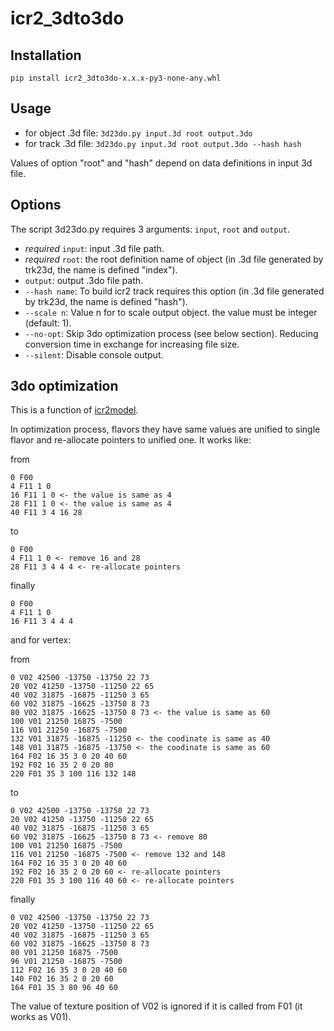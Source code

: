# icr2_3dto3do

## Installation

```
pip install icr2_3dto3do-x.x.x-py3-none-any.whl
```

## Usage


* for object .3d file: `3d23do.py input.3d root output.3do`
* for track .3d file: `3d23do.py input.3d root output.3do --hash hash`

Values of option "root" and "hash" depend on data definitions in input 3d file.
    
## Options

The script 3d23do.py requires 3 arguments: `input`, `root` and `output`.
* *required* `input`:  input .3d file path.
* *required* `root`: the root definition name of object (in .3d file generated by trk23d, the name is defined "index").
* `output`: output .3do file path.
* `--hash name`: To build icr2 track requires this option (in .3d file generated by trk23d, the name is defined "hash").
* `--scale n`: Value n for to scale output object. the value must be integer (default: 1).
* `--no-opt`: Skip 3do optimization process (see below section). Reducing conversion time in exchange for increasing file size.
* `--silent`: Disable console output.

## 3do optimization

This is a function of [icr2model](https://github.com/nooRok/icr2model).

In optimization process, flavors they have same values are unified to single flavor and 
re-allocate pointers to unified one. It works like:

from
```
0 F00
4 F11 1 0
16 F11 1 0 <- the value is same as 4
28 F11 1 0 <- the value is same as 4
40 F11 3 4 16 28
```
to
```
0 F00
4 F11 1 0 <- remove 16 and 28
28 F11 3 4 4 4 <- re-allocate pointers
```
finally
```
0 F00
4 F11 1 0
16 F11 3 4 4 4
```

and for vertex:

from
```
0 V02 42500 -13750 -13750 22 73
20 V02 41250 -13750 -11250 22 65
40 V02 31875 -16875 -11250 3 65
60 V02 31875 -16625 -13750 8 73
80 V02 31875 -16625 -13750 8 73 <- the value is same as 60
100 V01 21250 16875 -7500
116 V01 21250 -16875 -7500
132 V01 31875 -16875 -11250 <- the coodinate is same as 40
148 V01 31875 -16875 -13750 <- the coodinate is same as 60
164 F02 16 35 3 0 20 40 60
192 F02 16 35 2 0 20 80
220 F01 35 3 100 116 132 148
```
to
```
0 V02 42500 -13750 -13750 22 73
20 V02 41250 -13750 -11250 22 65
40 V02 31875 -16875 -11250 3 65
60 V02 31875 -16625 -13750 8 73 <- remove 80
100 V01 21250 16875 -7500
116 V01 21250 -16875 -7500 <- remove 132 and 148
164 F02 16 35 3 0 20 40 60
192 F02 16 35 2 0 20 60 <- re-allocate pointers
220 F01 35 3 100 116 40 60 <- re-allocate pointers
```
finally
```
0 V02 42500 -13750 -13750 22 73
20 V02 41250 -13750 -11250 22 65
40 V02 31875 -16875 -11250 3 65
60 V02 31875 -16625 -13750 8 73
80 V01 21250 16875 -7500
96 V01 21250 -16875 -7500
112 F02 16 35 3 0 20 40 60
140 F02 16 35 2 0 20 60
164 F01 35 3 80 96 40 60
```

The value of texture position of V02 is ignored if it is called from F01 (it works as V01). 